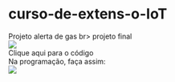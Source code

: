 # curso-de-extens-o-IoT

Projeto alerta de gas br>
projeto final <br>
<img src="projeto final.jpg"><br>Clique aqui para o código</a>
<br>
Na programação, faça assim:<br>
<img src="projeto 3.jpg"><br>
<br>
<a href="projeto 2.jpg">
<a href="projeto 1.jpg"> 
